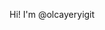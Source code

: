 
Hi! I'm @olcayeryigit 

<!---
olcayeryigit/olcayeryigit is a ✨ special ✨ repository because its `README.md` (this file) appears on your GitHub profile.
You can click the Preview link to take a look at your changes.
--->
